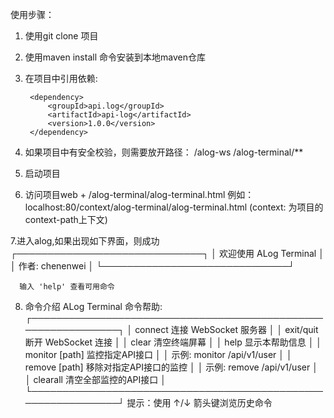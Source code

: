 使用步骤：
1. 使用git clone 项目
2. 使用maven install 命令安装到本地maven仓库
3. 在项目中引用依赖:

        <dependency>
            <groupId>api.log</groupId>
            <artifactId>api-log</artifactId>
            <version>1.0.0</version>
        </dependency>
   
4. 如果项目中有安全校验，则需要放开路径：
   /alog-ws
   /alog-terminal/**

5. 启动项目
6. 访问项目web + /alog-terminal/alog-terminal.html
   例如： localhost:80/context/alog-terminal/alog-terminal.html (context: 为项目的context-path上下文)


7.进入alog,如果出现如下界面，则成功
      ┌──────────────────────────────┐
      │   欢迎使用 ALog Terminal    │
      │        作者: chenenwei      │
      └──────────────────────────────┘
      
      输入 'help' 查看可用命令

8. 命令介绍
       ALog Terminal 命令帮助:
    ┌──────────────────────────────────────────────────────────────┐
    │  connect          连接 WebSocket 服务器                     │
    │  exit/quit        断开 WebSocket 连接                      │
    │  clear            清空终端屏幕                              │
    │  help             显示本帮助信息                            │
    │  monitor [path]   监控指定API接口                          │
    │                   示例: monitor /api/v1/user               │
    │  remove [path]    移除对指定API接口的监控                   │
    │                   示例: remove /api/v1/user                │
    │  clearall         清空全部监控的API接口                     │
    └──────────────────────────────────────────────────────────────┘
    提示：使用 ↑/↓ 箭头键浏览历史命令
